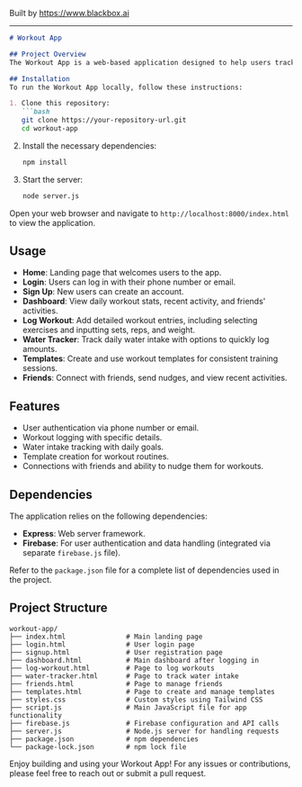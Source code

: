 
Built by https://www.blackbox.ai

---

```markdown
# Workout App

## Project Overview
The Workout App is a web-based application designed to help users track their workouts, stay hydrated, and connect with friends for motivation. It features user authentication, workout logging, water tracking, and a friendly user interface built with Tailwind CSS.

## Installation
To run the Workout App locally, follow these instructions:

1. Clone this repository:
   ```bash
   git clone https://your-repository-url.git
   cd workout-app
   ```

2. Install the necessary dependencies:
   ```bash
   npm install
   ```

3. Start the server:
   ```bash
   node server.js
   ```

Open your web browser and navigate to `http://localhost:8000/index.html` to view the application.

## Usage
- **Home**: Landing page that welcomes users to the app.
- **Login**: Users can log in with their phone number or email.
- **Sign Up**: New users can create an account.
- **Dashboard**: View daily workout stats, recent activity, and friends' activities.
- **Log Workout**: Add detailed workout entries, including selecting exercises and inputting sets, reps, and weight.
- **Water Tracker**: Track daily water intake with options to quickly log amounts.
- **Templates**: Create and use workout templates for consistent training sessions.
- **Friends**: Connect with friends, send nudges, and view recent activities.

## Features
- User authentication via phone number or email.
- Workout logging with specific details.
- Water intake tracking with daily goals.
- Template creation for workout routines.
- Connections with friends and ability to nudge them for workouts.

## Dependencies
The application relies on the following dependencies:
- **Express**: Web server framework.
- **Firebase**: For user authentication and data handling (integrated via separate `firebase.js` file).

Refer to the `package.json` file for a complete list of dependencies used in the project.

## Project Structure
```
workout-app/
├── index.html               # Main landing page
├── login.html               # User login page
├── signup.html              # User registration page
├── dashboard.html           # Main dashboard after logging in
├── log-workout.html         # Page to log workouts
├── water-tracker.html       # Page to track water intake
├── friends.html             # Page to manage friends
├── templates.html           # Page to create and manage templates
├── styles.css               # Custom styles using Tailwind CSS
├── script.js                # Main JavaScript file for app functionality
├── firebase.js              # Firebase configuration and API calls
├── server.js                # Node.js server for handling requests
├── package.json             # npm dependencies
└── package-lock.json        # npm lock file
```

Enjoy building and using your Workout App! For any issues or contributions, please feel free to reach out or submit a pull request.
```